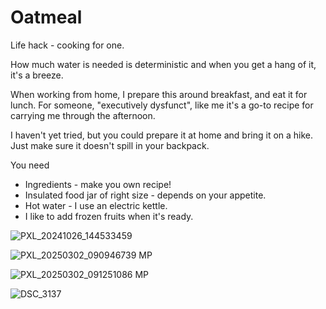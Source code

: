 # Oatmeal
Life hack - cooking for one.

How much water is needed is deterministic and when you get a hang of it, it's a breeze.

When working from home, I prepare this around breakfast, and eat it for lunch. For someone, "executively dysfunct", like me it's a go-to recipe for carrying me through the afternoon. 

I haven't yet tried, but you could prepare it at home and bring it on a hike. Just make sure it doesn't spill in your backpack.

You need
* Ingredients - make you own recipe!
* Insulated food jar of right size - depends on your appetite.
* Hot water - I use an electric kettle.
* I like to add frozen fruits when it's ready.


![PXL_20241026_144533459](https://github.com/user-attachments/assets/f0577184-7cf5-44eb-a3a5-56707c285334)

![PXL_20250302_090946739 MP](https://github.com/user-attachments/assets/5117a333-dfab-4db0-bdba-c08823565c4a)

![PXL_20250302_091251086 MP](https://github.com/user-attachments/assets/ed55dc69-6d65-492b-bc60-82c279ab836c)

![DSC_3137](https://github.com/user-attachments/assets/9c196c3c-cd12-4d7a-bc75-3118a04e5288)



